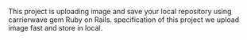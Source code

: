 This project is uploading image and save your local repository using carrierwave gem 
Ruby on Rails.
specification of this project we upload image fast and store in local.
